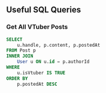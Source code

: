 ## Useful SQL Queries

### Get All VTuber Posts

```sql
SELECT
	u.handle, p.content, p.postedAt
FROM Post p
INNER JOIN
	User u ON u.id = p.authorId
WHERE
	u.isVtuber IS TRUE
ORDER BY
	p.postedAt DESC
```

